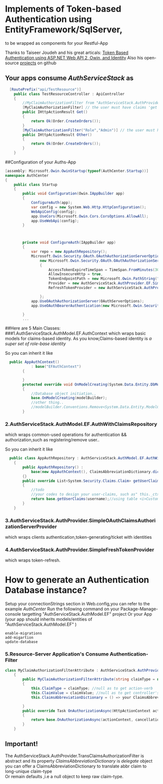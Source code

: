 # Implements of Token-based Authentication using EntityFramework/SqlServer,
to be wrapped as components for your Restful-App  

Thanks to Taiseer Joudeh and his great articals: [Token Based Authentication using ASP.NET Web API 2, Owin, and Identity](http://bitoftech.net/2014/06/01/token-based-authentication-asp-net-web-api-2-owin-asp-net-identity)
Also his open-source [projects](https://github.com/tjoudeh/AngularJSAuthenticationion")
on github 

## Your apps consume _AuthServiceStack_ as
```csharp
  [RoutePrefix("api/TestResource")]
    public class TestResourceController : ApiController
    {
    	//MyClaimAuthorizationFilter from "AuthServiceStack.AuthProvider.TransClaimsAuthorizationFilter" you can rewrite it
        [MyClaimAuthorizationFilter] // the user must have claims 'get' "TestResource"
        public IHttpActionResult Get()
        {
            return Ok(Order.CreateOrders());
        }
		[MyClaimAuthorizationFilter("Role","Admin")] // the user must have claims 'role' "Admin"
        public IHttpActionResult Other()
        {
            return Ok(Order.CreateOrders());
        }
    }
```

##Configuration of your Auths-App
```csharp
[assembly: Microsoft.Owin.OwinStartup(typeof(AuthCenter.Startup))]
namespace AuthCenter
{
    public class Startup
    {
        public void Configuration(Owin.IAppBuilder app)
        {
            ConfigureAuth(app);
            var config = new System.Web.Http.HttpConfiguration();
            WebApiConfig(config);
            app.UseCors(Microsoft.Owin.Cors.CorsOptions.AllowAll);
            app.UseWebApi(config);
        }



        private void ConfigureAuth(IAppBuilder app)
        {
            var repo = new AppAuthRepository();
            Microsoft.Owin.Security.OAuth.OAuthAuthorizationServerOptions OAuthServerOptions =
                new Microsoft.Owin.Security.OAuth.OAuthAuthorizationServerOptions()
                {
                    AccessTokenExpireTimeSpan = TimeSpan.FromMinutes(30),
                    AllowInsecureHttp = true,
                    TokenEndpointPath = new Microsoft.Owin.PathString("/token"),
                    Provider = new AuthServiceStack.AuthProvider.EF.SimpleOAuthClaimsAuthorizationServerProvider(repo),
                    RefreshTokenProvider = new AuthServiceStack.AuthProvider.EF.SimpleFreshTokenProvider(repo)

                };
            app.UseOAuthAuthorizationServer(OAuthServerOptions);
            app.UseOAuthBearerAuthentication(new Microsoft.Owin.Security.OAuth.OAuthBearerAuthenticationOptions());

        }
		...
```	 

##Here are 5 Main Classes:
###1.AuthServiceStack.AuthModel.EF.AuthContext which wraps basic models for claims-based identity.
As you know,Claims-based identity is _a super set of role-base identity_  

So you can inherit it like
```csharp
  public AppAuthContext()
            : base("EFAuthContext")
        {

        }
        protected override void OnModelCreating(System.Data.Entity.DbModelBuilder modelBuilder)
        {
            //Database object initiation..
            base.OnModelCreating(modelBuilder);
			//other thing..
            //modelBuilder.Conventions.Remove<System.Data.Entity.ModelConfiguration.Conventions.PluralizingTableNameConvention>();
        }
```
### 2.AuthServiceStack.AuthModel.EF.AuthWithClaimsRepository 
which wraps common-used operations for authentication && authorization,such as registering/remove user.. 

 So you can inherit it like <br/>
```csharp
  public class AppAuthRepository : AuthServiceStack.AuthModel.EF.AuthWithClaimsRepository
    {
        public AppAuthRepository() :
            base(new AppAuthContext(), ClaimsAbbreviationDictionary.dict)
        {}
        public override List<System.Security.Claims.Claim> getUserClaims(string username)
        {
            //todo 
            //your codes to design your user-claims, such as" this._ctx.CustomUserClaims.."
            return base.getUserClaims(username);//using table <i>CustomUserClaim</i> of Auth-Database,you can override it!
        }
    }
```
### 3.AuthServiceStack.AuthProvider.SimpleOAuthClaimsAuthorizationServerProvider
which wraps clients authentication,token-generating/ticket with identities

### 4.AuthServiceStack.AuthProvider.SimpleFreshTokenProvider
which wraps token-refresh.
# How to generate an Authentication Database instance? 
Setup your connectionStrings section in Web.config,you can refer to the example _AuthCenter_
Run the following command on your Package-Manage-console targetting  "AuthServiceStack.AuthModel.EF" project 
Or your App (your app should inherits models/entities of "AuthServiceStack.AuthModel.EF" ) 
```
enable-migrations 
add-migartion
update-database
```


### 5.Resource-Server Application's Consume Authentication-Filter 
```csharp
class MyClaimAuthorizationFilterAttribute : AuthServiceStack.AuthProvider.TransClaimsAuthorizationFilter
    {
        public MyClaimAuthorizationFilterAttribute(string claimType = null,string claimValue = null)
        {
            this.ClaimType = claimType; //null as to get action-verb
            this.ClaimValue = claimValue; //null as to get controller's name
            this.ClaimsAbbreviationDictionary = () => your ClaimsAbbreviationDictionary ...;//delegate function to return Dictionary<string,string>

        }
		public override Task OnAuthorizationAsync(HttpActionContext actionContext, CancellationToken cancellationToken)
        {
            return base.OnAuthorizationAsync(actionContext, cancellationToken);
        }
    }
```
## Important! 
The AuthServiceStack.AuthProvider.TransClaimsAuthorizationFilter is abstract and its property _ClaimsAbbreviationDictionary_ is *delegate* object  
you can offer a ClaimsAbbreviationDictionary to translate abbr claim to long-unique claim-type  
Or remain defaults ,i.e a null object to keep raw claim-type.



